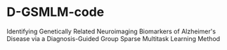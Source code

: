 # D-GSMLM-code
Identifying Genetically Related Neuroimaging Biomarkers of Alzheimer's Disease via a Diagnosis-Guided Group Sparse Multitask Learning Method
